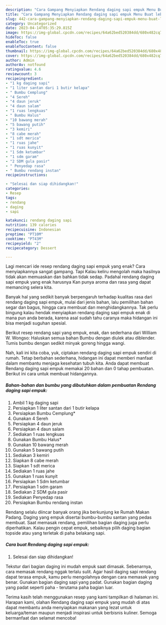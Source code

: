 ```yaml
---
description: "Cara Gampang Menyiapkan Rendang daging sapi empuk Menu Buat lebaran"
title: "Cara Gampang Menyiapkan Rendang daging sapi empuk Menu Buat lebaran"
slug: 442-cara-gampang-menyiapkan-rendang-daging-sapi-empuk-menu-buat-lebaran
category: Uncategorized
date: 2023-04-14T05:35:29.815Z
image: https://img-global.cpcdn.com/recipes/64a62bed520384dd/680x482cq70/rendang-daging-sapi-empuk-foto-resep-utama.jpg
hideToc: false
enableToc: true
enableTocContent: false
thumbnail: https://img-global.cpcdn.com/recipes/64a62bed520384dd/680x482cq70/rendang-daging-sapi-empuk-foto-resep-utama.jpg
cover: https://img-global.cpcdn.com/recipes/64a62bed520384dd/680x482cq70/rendang-daging-sapi-empuk-foto-resep-utama.jpg
author: Admin
authorAv: notfound
ratingvalue: 4.6
reviewcount: 3
recipeingredient:
- "1 kg daging sapi"
- "1 liter santan dari 1 butir kelapa"
- " Bumbu Cemplung"
- "4 Sereh"
- "4 daun jeruk"
- "4 daun salam"
- "1 ruas lengkuas"
- " Bumbu Halus"
- "10 bawang merah"
- "5 bawang putih"
- "3 kemiri"
- "8 cabe merah"
- "1 sdt merica"
- "1 ruas jahe"
- "1 ruas kunyit"
- "1 Sdm ketumbar"
- "1 sdm garam"
- "2 SDM gula pasir"
- " Penyedap rasa"
- " Bumbu rendang instan"
recipeinstructions:

- "Selesai dan siap dihidangkan!"
categories:
- Resep
tags:
- rendang
- daging
- sapi

katakunci: rendang daging sapi 
nutrition: 139 calories
recipecuisine: Indonesian
preptime: "PT10M"
cooktime: "PT43M"
recipeyield: "2"
recipecategory: Dessert

---
```



Lagi mencari ide resep rendang daging sapi empuk yang enak? Cara menyiapkannya sangat gampang. Tapi Kalau keliru mengolah maka hasilnya tidak akan memuaskan dan bahkan tidak sedap. Padahal rendang daging sapi empuk yang enak harusnya Kan punya aroma dan rasa yang dapat memancing selera kita.


Banyak hal yang sedikit banyak berpengaruh terhadap kualitas rasa dari rendang daging sapi empuk, mulai dari jenis bahan, lalu pemilihan bahan segar dan bagus, hingga cara membuat dan menghidangkannya. Tak perlu bingung kalau hendak menyiapkan rendang daging sapi empuk enak di mana pun anda berada, karena asal sudah tahu caranya maka hidangan ini bisa menjadi suguhan spesial.

Berikut resep rendang sapi yang empuk, enak, dan sederhana dari William W. Wongso: Haluskan semua bahan Bumbu dengan diulek atau diblender. Tumis bumbu dengan sedikit minyak goreng hingga wangi.


Nah, kali ini kita coba, yuk, ciptakan rendang daging sapi empuk sendiri di rumah. Tetap berbahan sederhana, hidangan ini dapat memberi manfaat dalam membantu menjaga kesehatan tubuh kita. Anda dapat membuat Rendang daging sapi empuk memakai 20 bahan dan 0 tahap pembuatan. Berikut ini cara untuk membuat hidangannya.

<!--inarticleads1-->

##### Bahan-bahan dan bumbu yang dibutuhkan dalam pembuatan Rendang daging sapi empuk:

1. Ambil 1 kg daging sapi
1. Persiapkan 1 liter santan dari 1 butir kelapa
1. Persiapkan  Bumbu Cemplung*
1. Gunakan 4 Sereh
1. Persiapkan 4 daun jeruk
1. Persiapkan 4 daun salam
1. Sediakan 1 ruas lengkuas
1. Gunakan  Bumbu Halus*
1. Gunakan 10 bawang merah
1. Gunakan 5 bawang putih
1. Sediakan 3 kemiri
1. Siapkan 8 cabe merah
1. Siapkan 1 sdt merica
1. Sediakan 1 ruas jahe
1. Gunakan 1 ruas kunyit
1. Persiapkan 1 Sdm ketumbar
1. Persiapkan 1 sdm garam
1. Sediakan 2 SDM gula pasir
1. Sediakan  Penyedap rasa
1. Persiapkan  Bumbu rendang instan


Rendang selalu diincar banyak orang jika berkunjung ke Rumah Makan Padang. Daging yang empuk disertai bumbu-bumbu santan yang pedas membuat. Saat memasak rendang, pemilihan bagian daging juga perlu diperhatikan. Kalau pengin cepat empuk, sebaiknya pilih daging bagian topside atau yang terletak di paha belakang sapi. 

<!--inarticleads2-->

##### Cara buat Rendang daging sapi empuk:


1. Selesai dan siap dihidangkan!

Tekstur dari bagian daging ini mudah empuk saat dimasak. Sebenarnya, cara memasak rendang nggak terlalu sulit. Agar hasil daging sapi rendang dapat terasa empuk, kamu perlu mengolahnya dengan cara memasak yang benar. Gunakan bagian daging sapi yang padat. Gunakan bagian daging yang padat seperti paha - terutama paha bagian luar. 

Terima kasih telah menggunakan resep yang kami tampilkan di halaman ini. Harapan kami, olahan Rendang daging sapi empuk yang mudah di atas dapat membantu anda menyiapkan makanan yang lezat untuk keluarga/teman maupun menjadi inspirasi untuk berbisnis kuliner. Semoga bermanfaat dan selamat mencoba!
